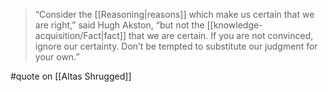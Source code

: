 > “Consider the [[Reasoning|reasons]] which make us certain that we are right,” said Hugh Akston, “but not the [[knowledge-acquisition/Fact|fact]] that we are certain. If you are not convinced, ignore our certainty. Don’t be tempted to substitute our judgment for your own.”

#quote  on  [[Altas Shrugged]]